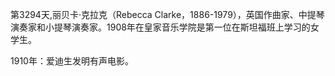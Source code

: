 第3294天,丽贝卡·克拉克（Rebecca Clarke，1886-1979），英国作曲家、中提琴演奏家和小提琴演奏家。1908年在皇家音乐学院是第一位在斯坦福班上学习的女学生。

1910年：爱迪生发明有声电影。